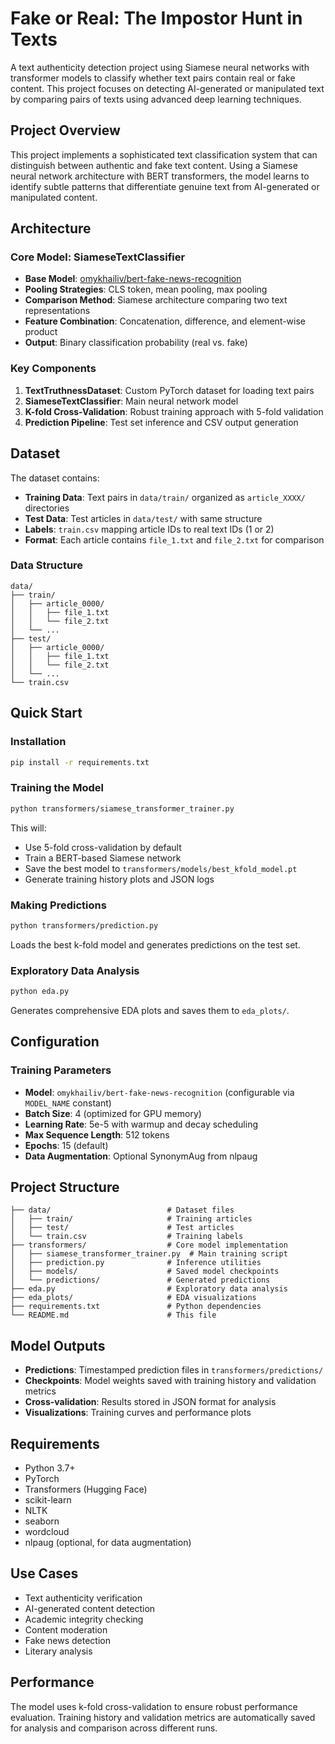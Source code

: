 # Fake or Real: The Impostor Hunt in Texts

A text authenticity detection project using Siamese neural networks with transformer models to classify whether text pairs contain real or fake content. This project focuses on detecting AI-generated or manipulated text by comparing pairs of texts using advanced deep learning techniques.

## Project Overview

This project implements a sophisticated text classification system that can distinguish between authentic and fake text content. Using a Siamese neural network architecture with BERT transformers, the model learns to identify subtle patterns that differentiate genuine text from AI-generated or manipulated content.

## Architecture

### Core Model: SiameseTextClassifier
- **Base Model**: [omykhailiv/bert-fake-news-recognition](https://huggingface.co/omykhailiv/bert-fake-news-recognition)
- **Pooling Strategies**: CLS token, mean pooling, max pooling
- **Comparison Method**: Siamese architecture comparing two text representations
- **Feature Combination**: Concatenation, difference, and element-wise product
- **Output**: Binary classification probability (real vs. fake)

### Key Components
1. **TextTruthnessDataset**: Custom PyTorch dataset for loading text pairs
2. **SiameseTextClassifier**: Main neural network model
3. **K-fold Cross-Validation**: Robust training approach with 5-fold validation
4. **Prediction Pipeline**: Test set inference and CSV output generation

## Dataset

The dataset contains:
- **Training Data**: Text pairs in `data/train/` organized as `article_XXXX/` directories
- **Test Data**: Test articles in `data/test/` with same structure
- **Labels**: `train.csv` mapping article IDs to real text IDs (1 or 2)
- **Format**: Each article contains `file_1.txt` and `file_2.txt` for comparison

### Data Structure
```
data/
├── train/
│   ├── article_0000/
│   │   ├── file_1.txt
│   │   └── file_2.txt
│   └── ...
├── test/
│   ├── article_0000/
│   │   ├── file_1.txt
│   │   └── file_2.txt
│   └── ...
└── train.csv
```

## Quick Start

### Installation
```bash
pip install -r requirements.txt
```

### Training the Model
```bash
python transformers/siamese_transformer_trainer.py
```

This will:
- Use 5-fold cross-validation by default
- Train a BERT-based Siamese network
- Save the best model to `transformers/models/best_kfold_model.pt`
- Generate training history plots and JSON logs

### Making Predictions
```bash
python transformers/prediction.py
```

Loads the best k-fold model and generates predictions on the test set.

### Exploratory Data Analysis
```bash
python eda.py
```

Generates comprehensive EDA plots and saves them to `eda_plots/`.

## Configuration

### Training Parameters
- **Model**: `omykhailiv/bert-fake-news-recognition` (configurable via `MODEL_NAME` constant)
- **Batch Size**: 4 (optimized for GPU memory)
- **Learning Rate**: 5e-5 with warmup and decay scheduling
- **Max Sequence Length**: 512 tokens
- **Epochs**: 15 (default)
- **Data Augmentation**: Optional SynonymAug from nlpaug

## Project Structure

```
├── data/                          # Dataset files
│   ├── train/                     # Training articles
│   ├── test/                      # Test articles
│   └── train.csv                  # Training labels
├── transformers/                  # Core model implementation
│   ├── siamese_transformer_trainer.py  # Main training script
│   ├── prediction.py              # Inference utilities
│   ├── models/                    # Saved model checkpoints
│   └── predictions/               # Generated predictions
├── eda.py                         # Exploratory data analysis
├── eda_plots/                     # EDA visualizations
├── requirements.txt               # Python dependencies
└── README.md                      # This file
```

## Model Outputs

- **Predictions**: Timestamped prediction files in `transformers/predictions/`
- **Checkpoints**: Model weights saved with training history and validation metrics
- **Cross-validation**: Results stored in JSON format for analysis
- **Visualizations**: Training curves and performance plots

## Requirements

- Python 3.7+
- PyTorch
- Transformers (Hugging Face)
- scikit-learn
- NLTK
- seaborn
- wordcloud
- nlpaug (optional, for data augmentation)

## Use Cases

- Text authenticity verification
- AI-generated content detection
- Academic integrity checking
- Content moderation
- Fake news detection
- Literary analysis

## Performance

The model uses k-fold cross-validation to ensure robust performance evaluation. Training history and validation metrics are automatically saved for analysis and comparison across different runs.